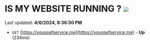 # IS MY WEBSITE RUNNING ? [![](https://img.shields.io/static/v1?label=Sponsor&message=%E2%9D%A4&logo=GitHub&color=%23fe8e86)](https://github.com/sponsors/<username>)

Last updated: **4/6/2024, 8:36:50 PM**

- `GET` [https://youssefservice.me](https://youssefservice.me) - **Up** (234ms)
